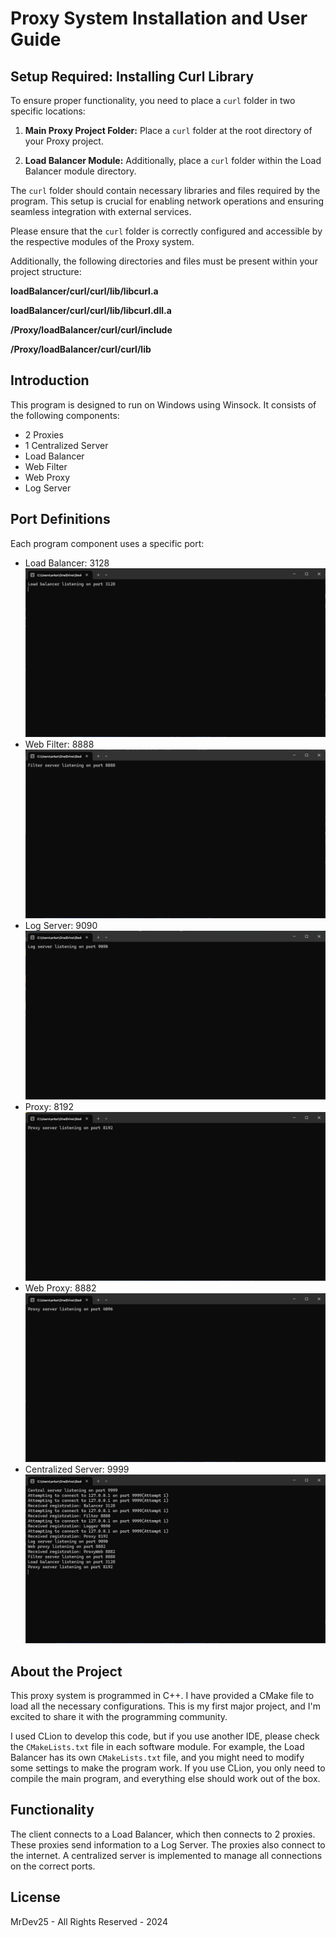 # Proxy System Installation and User Guide

## Setup Required: Installing Curl Library

To ensure proper functionality, you need to place a `curl` folder in two specific locations:

1. **Main Proxy Project Folder:**
   Place a `curl` folder at the root directory of your Proxy project.

2. **Load Balancer Module:**
   Additionally, place a `curl` folder within the Load Balancer module directory.

The `curl` folder should contain necessary libraries and files required by the program. This setup is crucial for enabling network operations and ensuring seamless integration with external services.

Please ensure that the `curl` folder is correctly configured and accessible by the respective modules of the Proxy system.

Additionally, the following directories and files must be present within your project structure:


**loadBalancer/curl/curl/lib/libcurl.a**

**loadBalancer/curl/curl/lib/libcurl.dll.a**

**/Proxy/loadBalancer/curl/curl/include**

**/Proxy/loadBalancer/curl/curl/lib**


## Introduction

This program is designed to run on Windows using Winsock. It consists of the following components:

- 2 Proxies
- 1 Centralized Server
- Load Balancer
- Web Filter
- Web Proxy
- Log Server

## Port Definitions

Each program component uses a specific port:

- Load Balancer: 3128  
  ![load Balancer](readme/loadBalancer.png)
- Web Filter: 8888  
  ![web Filter](readme/Filter.png)
- Log Server: 9090  
  ![log Server](readme/logServer.png)
- Proxy: 8192  
  ![Proxy](readme/Proxy.png)
- Web Proxy: 8882  
  ![WebProxy](readme/webProxy.png)
- Centralized Server: 9999  
  ![Centralized Server](readme/Centralized_server.png)

## About the Project

This proxy system is programmed in C++. I have provided a CMake file to load all the necessary configurations. This is my first major project, and I'm excited to share it with the programming community.

I used CLion to develop this code, but if you use another IDE, please check the `CMakeLists.txt` file in each software module. For example, the Load Balancer has its own `CMakeLists.txt` file, and you might need to modify some settings to make the program work. If you use CLion, you only need to compile the main program, and everything else should work out of the box.

## Functionality

The client connects to a Load Balancer, which then connects to 2 proxies. These proxies send information to a Log Server. The proxies also connect to the internet. A centralized server is implemented to manage all connections on the correct ports.

## License

MrDev25 - All Rights Reserved - 2024





